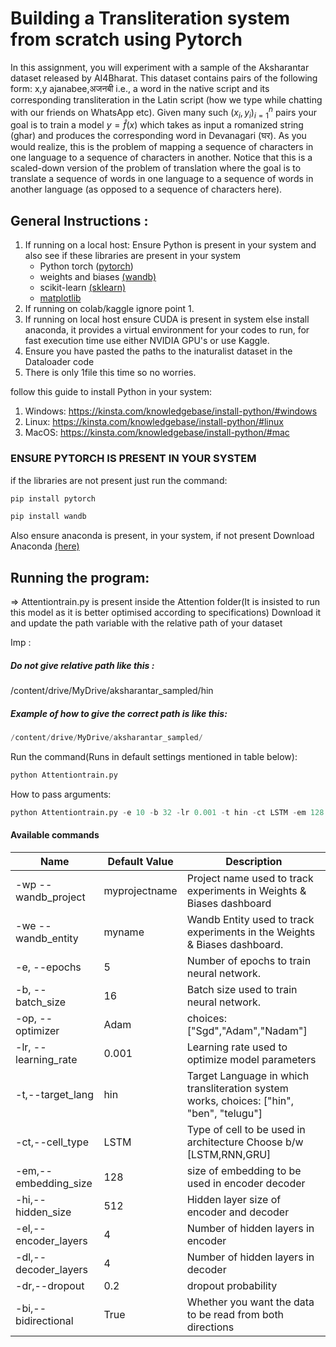# Building a Transliteration system from scratch using Pytorch
In this assignment, you will experiment with a sample of the Aksharantar dataset released by AI4Bharat. This dataset contains pairs of the following form: 
x,y
ajanabee,अजनबी 
i.e., a word in the native script and its corresponding transliteration in the Latin script (how we type while chatting with our friends on WhatsApp etc). Given many such $(x_i, y_i)_{i=1}^n$ pairs your goal is to train a model $y=\hat{f}(x)$ which takes as input a romanized string (ghar) and produces the corresponding word in Devanagari (घर). 
As you would realize, this is the problem of mapping a sequence of characters in one language to a sequence of characters in another. Notice that this is a scaled-down version of the problem of translation where the goal is to translate a sequence of words in one language to a sequence of words in another language (as opposed to a sequence of characters here).


## General Instructions :
1. If running on a local host: Ensure Python is present in your system and also see if these libraries are present in your system
   - Python torch ([pytorch](https://pytorch.org/docs/stable/index.html))
   - weights and biases [(wandb)](https://docs.wandb.ai/?_gl=1*1lup0xs*_ga*NzgyNDk5ODQuMTcwNTU4MzMwNw..*_ga_JH1SJHJQXJ*MTcxMDY3NjQ2MS43Ny4xLjE3MTA2NzY0NjQuNTcuMC4w)
   - scikit-learn [(sklearn)](https://scikit-learn.org/stable/)
   - [matplotlib](https://matplotlib.org/)
3. If running on colab/kaggle ignore point 1.
4. If running on local host ensure CUDA is present in system else install anaconda, it provides a virtual environment for your codes to run, for fast execution time use either NVIDIA GPU's or use Kaggle.
5. Ensure you have pasted the paths to the inaturalist dataset in the Dataloader code
6. There is only 1file this time so no worries.

follow this guide to install Python in your system:
1. Windows: https://kinsta.com/knowledgebase/install-python/#windows
2. Linux: https://kinsta.com/knowledgebase/install-python/#linux
3. MacOS: https://kinsta.com/knowledgebase/install-python/#mac

### ENSURE PYTORCH IS PRESENT IN YOUR SYSTEM
if the libraries are not present just run the command:


``` python
pip install pytorch
```


```python
pip install wandb
```


Also ensure anaconda is present, in your system, if not present Download Anaconda [(here)](https://www.anaconda.com/download)

## Running the program:
=> Attentiontrain.py is present inside the Attention folder(It is insisted to run this model as it is better optimised according to specifications)
Download it
and update the path variable with the relative path of your dataset

Imp : 
##### Do not give relative path like this :
/content/drive/MyDrive/aksharantar_sampled/hin

##### Example of how to give the correct path is like this:
```python
/content/drive/MyDrive/aksharantar_sampled/
```

Run the command(Runs in default settings mentioned in table below): 
``` python
python Attentiontrain.py
```

How to pass arguments:
``` python
python Attentiontrain.py -e 10 -b 32 -lr 0.001 -t hin -ct LSTM -em 128 -hi 512 -el 4 -dl 4 -dr 0.2 -bi True -op Adam
```

#### Available commands
| Name        | Default Value   | Description  |
| --------------------- |-------------| -----|
| -wp --wandb_project | myprojectname	| Project name used to track experiments in Weights & Biases dashboard |
| -we	--wandb_entity| myname | Wandb Entity used to track experiments in the Weights & Biases dashboard. |
|-e, --epochs|5|Number of epochs to train neural network.|
|-b, --batch_size|16|Batch size used to train neural network.|
|-op, --optimizer	|Adam|choices: ["Sgd","Adam","Nadam"]|
|-lr, --learning_rate|0.001|Learning rate used to optimize model parameters|
|-t,--target_lang|hin|	Target Language in which transliteration system works, choices: ["hin", "ben", "telugu"]|
|-ct,--cell_type|LSTM|Type of cell to be used in architecture Choose b/w [LSTM,RNN,GRU]|
|-em,--embedding_size|128|size of embedding to be used in encoder decoder|
|-hi,--hidden_size|512|Hidden layer size of encoder and decoder|
|-el,--encoder_layers|4|Number of hidden layers in encoder|
|-dl,--decoder_layers|4|Number of hidden layers in decoder|
|-dr,--dropout|0.2|dropout probability|
|-bi,--bidirectional|True|Whether you want the data to be read from both directions|
